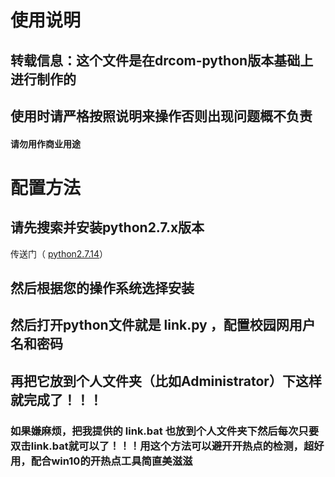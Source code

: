 # 使用说明

## 转载信息：这个文件是在drcom-python版本基础上进行制作的
## 使用时请严格按照说明来操作否则出现问题概不负责
#### 请勿用作商业用途
# 配置方法
## 请先搜索并安装python2.7.x版本
传送门（ [python2.7.14](https://www.python.org/downloads/release/python-2714/)）
## 然后根据您的操作系统选择安装
## 然后打开python文件就是 link.py ，配置校园网用户名和密码
## 再把它放到个人文件夹（比如Administrator）下这样就完成了！！！
### 如果嫌麻烦，把我提供的 link.bat 也放到个人文件夹下然后每次只要双击link.bat就可以了！！！用这个方法可以避开开热点的检测，超好用，配合win10的开热点工具简直美滋滋
